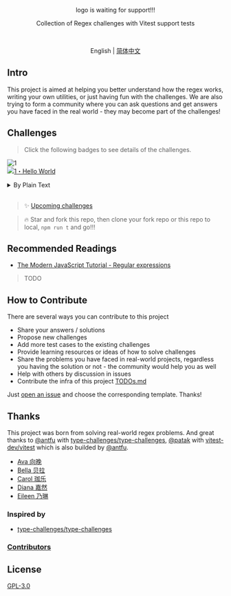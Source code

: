 <p align='center'>
  <!-- <img src='./screenshots/logo.svg' width='400'/> -->
  logo is waiting for support!!!
</p>

<p align='center'>Collection of Regex challenges with Vitest support tests</p>

<br>

<p align='center'>
  English | <a href='./README.zh-CN.md'>简体中文</a>
</p>

## Intro

This project is aimed at helping you better understand how the regex works, writing your own utilities, or just having fun with the challenges. We are also trying to form a community where you can ask questions and get answers you have faced in the real world - they may become part of the challenges!

## Challenges

> Click the following badges to see details of the challenges.

<!--challenges-start-->

<img src="https://img.shields.io/badge/Ava-1-9AC8E2" alt="1"/><br><a href="./questions/1-Ava-hello-world/README.md" target="_blank"><img src="https://img.shields.io/badge/-1%E3%83%BBHello%20World-9AC8E2" alt="1・Hello World"/></a> <br><details><summary>By Plain Text</summary><br><h3>Ava (1)</h3><ul><li><a href="./questions/1-Ava-hello-world/README.md" target="_blank">1・Hello World</a> </li></ul></details><br>

<!--challenges-end-->

> ✨ [Upcoming challenges](https://github.com/ryanmoyo/regex-challenges/issues?q=is%3Aissue+is%3Aopen+label%3Anew-challenge)

> 🔥 Star and fork this repo, then clone your fork repo or this repo to local, `npm run t` and go!!!

## Recommended Readings

- [The Modern JavaScript Tutorial - Regular expressions](https://javascript.info/regular-expressions)

<!-- ### Articles -->

<!-- ### Talks -->

<!-- ### Projects / Solutions -->

> TODO

## How to Contribute

There are several ways you can contribute to this project

- Share your answers / solutions
- Propose new challenges
- Add more test cases to the existing challenges
- Provide learning resources or ideas of how to solve challenges
- Share the problems you have faced in real-world projects, regardless you having the solution or not - the community would help you as well
- Help with others by discussion in issues
- Contribute the infra of this project [TODOs.md](./TODOs.md)

Just [open an issue](https://github.com/ryanmoyo/regex-challenges/issues/new/choose) and choose the corresponding template. Thanks!

## Thanks

This project was born from solving real-world regex problems. And great thanks to [@antfu](https://github.com/antfu) with [type-challenges/type-challenges](https://github.com/type-challenges/type-challenges), [@patak](https://github.com/patak-dev) with [vitest-dev/vitest](https://github.com/vitest-dev/vitest) which is also builded by [@antfu](https://github.com/antfu).

- [Ava 向晚](https://space.bilibili.com/672346917)
- [Bella 贝拉](https://space.bilibili.com/672353429)
- [Carol 珈乐](https://space.bilibili.com/351609538)
- [Diana 嘉然](https://space.bilibili.com/672328094)
- [Eileen 乃琳](https://space.bilibili.com/672342685)

### Inspired by

- [type-challenges/type-challenges](https://github.com/type-challenges/type-challenges)

### [Contributors](https://github.com/ryanmoyo/regex-challenges/graphs/contributors)

## License

[GPL-3.0](./LICENSE)
